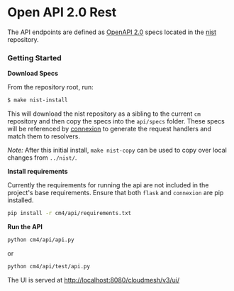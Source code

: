 Open API 2.0 Rest
===


The API endpoints are defined as [OpenAPI 2.0](https://swagger.io/docs/specification/2-0/basic-structure/) specs
located in the [nist](https://github.com/cloudmesh-community/nist) repository.


### Getting Started

**Download Specs**

From the repository root, run:

```bash
$ make nist-install
```

This will download the nist repository as a sibling to the current `cm` repository and then copy
the specs into the `api/specs` folder. These specs will be referenced by 
[connexion](https://connexion.readthedocs.io/en/latest/) to generate the request handlers and match them to resolvers.

*Note:* After this initial install, `make nist-copy` can be used to copy over local changes from `../nist/`.

**Install requirements**

Currently the requirements for running the api are not included in the project's base requirements.
Ensure that both `flask` and `connexion` are pip installed.

```bash
pip install -r cm4/api/requirements.txt
```

**Run the API**

```bash
python cm4/api/api.py
```

or

```bash
python cm4/api/test/api.py
```

The UI is served at [http://localhost:8080/cloudmesh/v3/ui/](http://localhost:8080/cloudmesh/v3/ui/)

